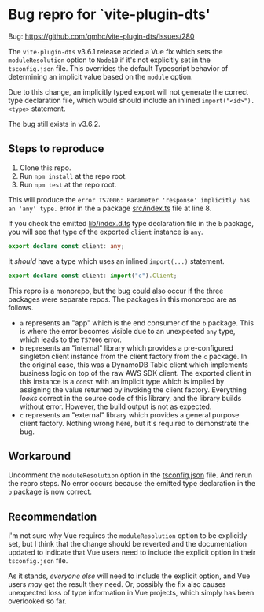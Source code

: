 # Bug repro for `vite-plugin-dts'

Bug: https://github.com/qmhc/vite-plugin-dts/issues/280

The `vite-plugin-dts` v3.6.1 release added a Vue fix which sets the `moduleResolution` option to `Node10` if it's not explicitly set in the `tsconfig.json` file. This overrides the default Typescript behavior of determining an implicit value based on the `module` option.

Due to this change, an implicitly typed export will not generate the correct type declaration file, which would should include an inlined `import("<id>").<type>` statement.

The bug still exists in v3.6.2.

## Steps to reproduce

1. Clone this repo.
2. Run `npm install` at the repo root.
3. Run `npm test` at the repo root.

This will produce the `error TS7006: Parameter 'response' implicitly has an 'any' type.` error in the `a` package [src/index.ts](packages/a/src/index.ts) file at line 8.

If you check the emitted [lib/index.d.ts](packages/b/lib/index.d.ts) type declaration file in the `b` package, you will see that type of the exported `client` instance is `any`.

```ts
export declare const client: any;
```

It _should_ have a type which uses an inlined `import(...)` statement.

```ts
export declare const client: import("c").Client;
```

This repro is a monorepo, but the bug could also occur if the three packages were separate repos. The packages in this monorepo are as follows.

- `a` represents an "app" which is the end consumer of the `b` package. This is where the error becomes visible due to an unexpected `any` type, which leads to the `TS7006` error.
- `b` represents an "internal" library which provides a pre-configured singleton client instance from the client factory from the `c` package. In the original case, this was a DynamoDB Table client which implements business logic on top of the raw AWS SDK client. The exported client in this instance is a `const` with an implicit type which is implied by assigning the value returned by invoking the client factory. Everything _looks_ correct in the source code of this library, and the library builds without error. However, the build output is not as expected.
- `c` represents an "external" library which provides a general purpose client factory. Nothing wrong here, but it's required to demonstrate the bug.

## Workaround

Uncomment the `moduleResolution` option in the [tsconfig.json](tsconfig.json) file. And rerun the repro steps. No error occurs because the emitted type declaration in the `b` package is now correct.

## Recommendation

I'm not sure why Vue requires the `moduleResolution` option to be explicitly set, but I think that the change should be reverted and the documentation updated to indicate that Vue users need to include the explicit option in their `tsconfig.json` file.

As it stands, _everyone else_ will need to include the explicit option, and Vue users _may_ get the result they need. Or, possibly the fix also causes unexpected loss of type information in Vue projects, which simply has been overlooked so far.